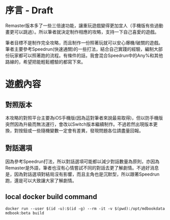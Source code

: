 # 序言 - Draft
Remaster版本多了一些三倍速功能，讓重玩遊戲變得更加宜人（手機版有些過動畫更可以跳過）。所以筆者就決定制作相應的攻略，支持一下自己喜愛的遊戲。

筆者目標不是制作完全攻略，而且制作一份照著玩就可以安心爆機/破關的遊戲。筆者主要參考Speedrun(快速通關)的一些打法，結合自己實踐的經驗，編制大部份玩家都可以照著跑的流程。有條件的話，我會混合Speedrun中的Any%和其他路線的，希望把能輕鬆體驗的都寫下來。

# 遊戲內容
## 對照版本
本攻略的對照平台主要為iOS手機版(因為這對筆者來說最易取得)，但以防手機版突然因為升級而無法運行，會改以Switch版本繼續制作。不過若然出現版本更換，對按鈕或一些隨機變數一定會有差異，發現問題各位請盡量回報。

## 對話選項
因為參考Speedrun打法，所以對話選項可能都以減少對話數量為原則，亦因為Remaster是外語，筆者也沒有心情嘗試不同的對話去更了解劇情。不過好消息是，因為對話選項對結局沒有影響，而且主角也是沉默型，所以跟著Speedrun跑，還是可以大致讓大家了解劇情。


## local docker build command
```
docker run --user $(id -u):$(id -g) --rm -it -v $(pwd):/opt/mdbookdata mdbook:beta build
```